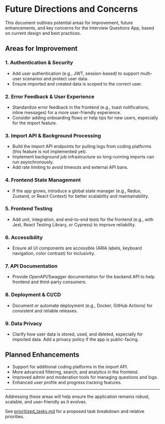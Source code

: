 # Future Directions and Concerns

This document outlines potential areas for improvement, future enhancements, and key concerns for the Interview Questions App, based on current design and best practices.

## Areas for Improvement

### 1. Authentication & Security
- Add user authentication (e.g., JWT, session-based) to support multi-user scenarios and protect user data.
- Ensure imported and created data is scoped to the correct user.

### 2. Error Feedback & User Experience
- Standardize error feedback in the frontend (e.g., toast notifications, inline messages) for a more user-friendly experience.
- Consider adding onboarding flows or help tips for new users, especially for the import feature.

### 3. Import API & Background Processing
- Build the import API endpoints for pulling logs from coding platforms (this feature is not implemented yet).
- Implement background job infrastructure so long-running imports can run asynchronously.
- Add rate limiting to avoid timeouts and external API bans.

### 4. Frontend State Management
- If the app grows, introduce a global state manager (e.g., Redux, Zustand, or React Context) for better scalability and maintainability.

### 5. Frontend Testing
- Add unit, integration, and end-to-end tests for the frontend (e.g., with Jest, React Testing Library, or Cypress) to improve reliability.

### 6. Accessibility
- Ensure all UI components are accessible (ARIA labels, keyboard navigation, color contrast) for inclusivity.

### 7. API Documentation
- Provide OpenAPI/Swagger documentation for the backend API to help frontend and third-party consumers.

### 8. Deployment & CI/CD
- Document or automate deployment (e.g., Docker, GitHub Actions) for consistent and reliable releases.

### 9. Data Privacy
- Clarify how user data is stored, used, and deleted, especially for imported data. Add a privacy policy if the app is public-facing.

## Planned Enhancements

- Support for additional coding platforms in the import API.
- More advanced filtering, search, and analytics in the frontend.
- Improved admin and moderation tools for managing questions and logs.
- Enhanced user profile and progress tracking features.

---

Addressing these areas will help ensure the application remains robust, scalable, and user-friendly as it evolves.

See [prioritized_tasks.md](prioritized_tasks.md) for a proposed task breakdown and relative priorities.
